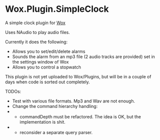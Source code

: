 # Wox.Plugin.SimpleClock
A simple clock plugin for [Wox](https://www.getwox.com/)

Uses NAudio to play audio files.

Currently it does the following:
- Allows you to set/edit/delete alarms
- Sounds the alarm from an mp3 file (2 audio tracks are provided) set in the settings window of Wox
- Allows you to control a stopwatch

This plugin is not yet uploaded to Wox/Plugins, but will be in a couple of days when code is sorted out completely. 

TODOs:
- Test with various file formats. Mp3 and Wav are not enough. 
- Change the command hierarchy handling:
- - commandDepth must be refactored. The idea is OK, but the implementation is shit. 
- - reconsider a separate query parser. 